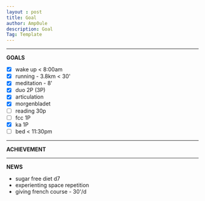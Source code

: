 ```yaml
---
layout : post
title: Goal
author: Amp0ule
description: Goal
Tag: Template
---
```


****
**GOALS**


- [x] wake up < 8:00am
- [x] running - 3.8km < 30'
- [x] meditation - 8'
- [x] duo 2P (3P)
- [x] articulation
- [x] morgenbladet
- [ ] reading 30p
- [ ] fcc 1P
- [x] ka  1P
- [ ] bed < 11:30pm

*****
**ACHIEVEMENT**



*****
**NEWS**

- sugar free diet d7
- experienting space repetition
- giving french course - 30'/d











